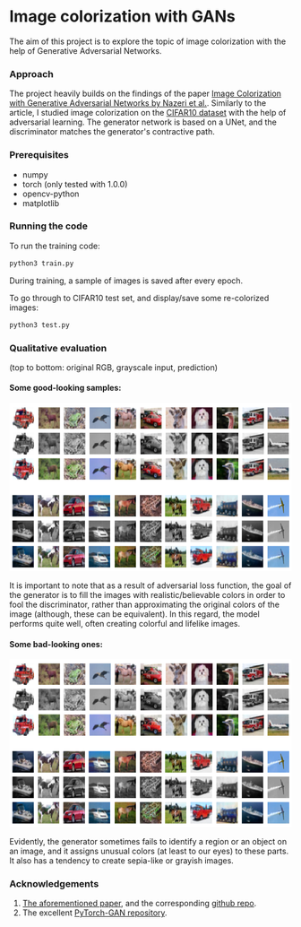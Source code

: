 # Image colorization with GANs

The aim of this project is to explore the topic of image colorization with the help of Generative Adversarial Networks.


### Approach
The project heavily builds on the findings of the paper [Image Colorization with Generative Adversarial Networks by Nazeri et al.](https://arxiv.org/abs/1803.05400). Similarly to the article, I studied image colorization on the [CIFAR10 dataset](https://www.cs.toronto.edu/~kriz/cifar.html) with the help of adversarial learning. The generator network is based on a UNet, and the discriminator matches the generator's contractive path.

### Prerequisites
 - numpy
 - torch (only tested with 1.0.0)
 - opencv-python
 - matplotlib

### Running the code
To run the training code:
```sh
python3 train.py
```
During training, a sample of images is saved after every epoch.

To go through to CIFAR10 test set, and display/save some re-colorized images:
```sh
python3 test.py
```
### Qualitative evaluation
(top to bottom: original RGB, grayscale input, prediction)
#### Some good-looking samples:
<img src="imgs/img1.png" width="700">

It is important to note that as a result of adversarial loss function, the goal of the generator is to fill the images with realistic/believable colors in order to fool the discriminator, rather than approximating the original colors of the image (although, these can be equivalent). In this regard, the model performs quite well, often creating colorful and lifelike images.

#### Some bad-looking ones:
<img src="imgs/img1.png" width="700">

Evidently, the generator sometimes fails to identify a region or an object on an image, and it assigns unusual colors (at least to our eyes) to these parts. It also has a tendency to create sepia-like or grayish images.


### Acknowledgements
 1. [The aforementioned paper](https://arxiv.org/abs/1803.05400), and the corresponding [github repo](https://github.com/ImagingLab/Colorizing-with-GANs).
 2. The excellent [PyTorch-GAN repository](https://github.com/eriklindernoren/PyTorch-GAN).
